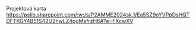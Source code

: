 Projektová karta https://pslib.sharepoint.com/:w:/s/P2AMME2024sk.1/Ea5SZ9oYVPpDsHQTDFTKGY4B51S42U2hwLZ4pgMsfrzH6A?e=FXcwXV
